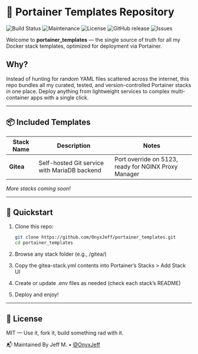 # 🚢 Portainer Templates Repository

![Build Status](https://github.com/OnyxJeff/portainer_templates/actions/workflows/validate-compose.yml/badge.svg)
![Maintenance](https://img.shields.io/maintenance/yes/2025.svg)
![License](https://img.shields.io/badge/license-MIT-green.svg)
![GitHub release](https://img.shields.io/github/v/release/OnyxJeff/portainer_templates)
![Issues](https://img.shields.io/github/issues/OnyxJeff/portainer_templates)

Welcome to **portainer_templates** — the single source of truth for all my Docker stack templates, optimized for deployment via Portainer.

## Why?

Instead of hunting for random YAML files scattered across the internet, this repo bundles all my curated, tested, and version-controlled Portainer stacks in one place. Deploy anything from lightweight services to complex multi-container apps with a single click.

---

## 📦 Included Templates

| Stack Name | Description                          | Notes                     |
|------------|------------------------------------|---------------------------|
| **Gitea**  | Self-hosted Git service with MariaDB backend | Port override on 5123, ready for NGINX Proxy Manager |

*More stacks coming soon!*

---

## 🚀 Quickstart

1. Clone this repo:
   ```bash
   git clone https://github.com/OnyxJeff/portainer_templates.git
   cd portainer_templates

2. Browse any stack folder (e.g., /gitea/)

3. Copy the gitea-stack.yml contents into Portainer’s Stacks > Add Stack UI

4. Create or update .env files as needed (check each stack’s README)

5. Deploy and enjoy!

---

## 📜 License
MIT — Use it, fork it, build something rad with it.

📬 Maintained By
Jeff M. • [@OnyxJeff](https://www.github.com/onyxjeff)